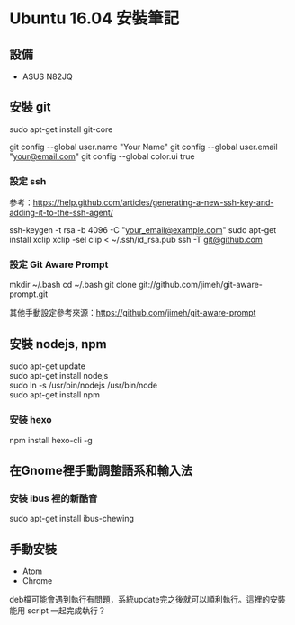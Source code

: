 # Ubuntu 16.04 安裝筆記

## 設備

- ASUS N82JQ

## 安裝 git

sudo apt-get install git-core

git config --global user.name "Your Name"
git config --global user.email "your@email.com"
git config --global color.ui true

### 設定 ssh
參考：https://help.github.com/articles/generating-a-new-ssh-key-and-adding-it-to-the-ssh-agent/

ssh-keygen -t rsa -b 4096 -C "your_email@example.com"
sudo apt-get install xclip
xclip -sel clip < ~/.ssh/id_rsa.pub
ssh -T git@github.com

### 設定 Git Aware Prompt

mkdir ~/.bash
cd ~/.bash
git clone git://github.com/jimeh/git-aware-prompt.git

其他手動設定參考來源：https://github.com/jimeh/git-aware-prompt

## 安裝 nodejs, npm

sudo apt-get update  
sudo apt-get install nodejs  
sudo ln -s /usr/bin/nodejs /usr/bin/node  
sudo apt-get install npm  

### 安裝 hexo

npm install hexo-cli -g


## 在Gnome裡手動調整語系和輸入法

### 安裝 ibus 裡的新酷音
sudo apt-get install ibus-chewing


## 手動安裝

- Atom
- Chrome

deb檔可能會遇到執行有問題，系統update完之後就可以順利執行。這裡的安裝能用 script 一起完成執行？
